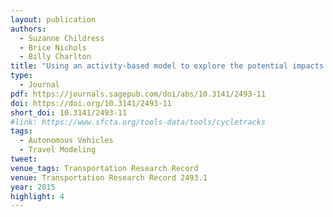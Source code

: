 ```yaml
---
layout: publication
authors:
  - Suzanne Childress
  - Brice Nichols
  - Billy Charlton
title: "Using an activity-based model to explore the potential impacts of automated vehicles"
type:
  - Journal
pdf: https://journals.sagepub.com/doi/abs/10.3141/2493-11
doi: https://doi.org/10.3141/2493-11
short_doi: 10.3141/2493-11
#link: https://www.sfcta.org/tools-data/tools/cycletracks
tags:
  - Autonomous Vehicles
  - Travel Modeling
tweet:
venue_tags: Transportation Research Record
venue: Transportation Research Record 2493.1
year: 2015
highlight: 4
---
```

